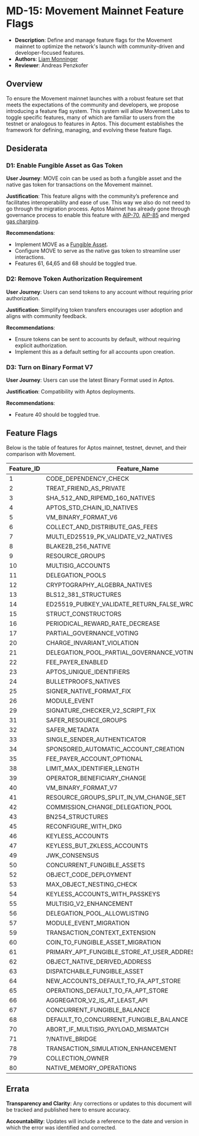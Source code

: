 # MD-15: Movement Mainnet Feature Flags

- **Description**: Define and manage feature flags for the Movement mainnet to optimize the network's launch with community-driven and developer-focused features.
- **Authors**: [Liam Monninger](mailto\:liam@movementlabs.xyz)
- **Reviewer**: Andreas Penzkofer

## Overview

To ensure the Movement mainnet launches with a robust feature set that meets the expectations of the community and developers, we propose introducing a feature flag system. This system will allow Movement Labs to toggle specific features, many of which are familiar to users from the testnet or analogous to features in Aptos. This document establishes the framework for defining, managing, and evolving these feature flags.

## Desiderata

### D1: Enable Fungible Asset as Gas Token

**User Journey**: MOVE coin can be used as both a fungible asset and the native gas token for transactions on the Movement mainnet.

**Justification**: This feature aligns with the community’s preference and facilitates interoperability and ease of use. This way we also do not need to go through the migration process. Aptos Mainnet has already gone through governance process to enable this feature with [AIP-70](https://governance.aptosfoundation.org/proposal/107), [AIP-85](https://github.com/aptos-foundation/AIPs/blob/main/aips/aip-85.md) and merged [gas charging](https://github.com/aptos-labs/aptos-core/pull/13194).

**Recommendations**:

- Implement MOVE as a [Fungible Asset](https://github.com/aptos-labs/aptos-core/blob/main/aptos-move/framework/aptos-framework/sources/fungible_asset.move).
- Configure MOVE to serve as the native gas token to streamline user interactions.
- Features 61, 64,65 and 68 should be toggled true.

### D2: Remove Token Authorization Requirement

**User Journey**: Users can send tokens to any account without requiring prior authorization.

**Justification**: Simplifying token transfers encourages user adoption and aligns with community feedback.

**Recommendations**:

- Ensure tokens can be sent to accounts by default, without requiring explicit authorization.
- Implement this as a default setting for all accounts upon creation.

### D3: Turn on Binary Format V7

**User Journey**: Users can use the latest Binary Format used in Aptos.

**Justification**: Compatibility with Aptos deployments.

**Recommendations**:

- Feature 40 should be toggled true.

## Feature Flags

Below is the table of features for Aptos mainnet, testnet, devnet, and their comparison with Movement.

| Feature\_ID | Feature\_Name                                           | Mainnet\_Status | Testnet\_Status | Devnet\_Status | Movement\_Status | Consider\_Toggling |
| ----------- | ------------------------------------------------------- | --------------- | --------------- | -------------- | ---------------- | ---------------- |
| 1           | CODE\_DEPENDENCY\_CHECK                                 | True            | True            | True           | True             | False            |
| 2           | TREAT\_FRIEND\_AS\_PRIVATE                              | True            | True            | True           | True             | False            |
| 3           | SHA\_512\_AND\_RIPEMD\_160\_NATIVES                     | True            | True            | True           | True             | False            |
| 4           | APTOS\_STD\_CHAIN\_ID\_NATIVES                          | False           | False           | True           | True             | False            |
| 5           | VM\_BINARY\_FORMAT\_V6                                  | True            | True            | True           | True             | False            |
| 6           | COLLECT\_AND\_DISTRIBUTE\_GAS\_FEES                     | False           | False           | False          | False            | False            |
| 7           | MULTI\_ED25519\_PK\_VALIDATE\_V2\_NATIVES               | True            | True            | True           | True             | False            |
| 8           | BLAKE2B\_256\_NATIVE                                    | True            | True            | True           | True             | False            |
| 9           | RESOURCE\_GROUPS                                        | True            | True            | True           | True             | False            |
| 10          | MULTISIG\_ACCOUNTS                                      | True            | True            | True           | True             | False            |
| 11          | DELEGATION\_POOLS                                       | True            | True            | True           | True             | False            |
| 12          | CRYPTOGRAPHY\_ALGEBRA\_NATIVES                          | True            | True            | True           | True             | False            |
| 13          | BLS12\_381\_STRUCTURES                                  | True            | True            | True           | True             | False            |
| 14          | ED25519\_PUBKEY\_VALIDATE\_RETURN\_FALSE\_WRONG\_LENGTH | True            | True            | True           | True             | False            |
| 15          | STRUCT\_CONSTRUCTORS                                    | True            | True            | True           | True             | False            |
| 16          | PERIODICAL\_REWARD\_RATE\_DECREASE                      | True            | True            | False          | False            | False            |
| 17          | PARTIAL\_GOVERNANCE\_VOTING                             | True            | True            | False          | False            | False            |
| 20          | CHARGE\_INVARIANT\_VIOLATION                            | True            | True            | True           | True             | False            |
| 21          | DELEGATION\_POOL\_PARTIAL\_GOVERNANCE\_VOTING           | True            | True            | False          | False            | False            |
| 22          | FEE\_PAYER\_ENABLED                                     | True            | True            | True           | True             | False            |
| 23          | APTOS\_UNIQUE\_IDENTIFIERS                              | True            | True            | True           | True             | False            |
| 24          | BULLETPROOFS\_NATIVES                                   | True            | True            | True           | True             | False            |
| 25          | SIGNER\_NATIVE\_FORMAT\_FIX                             | True            | True            | True           | True             | False            |
| 26          | MODULE\_EVENT                                           | True            | True            | True           | True             | False            |
| 29          | SIGNATURE\_CHECKER\_V2\_SCRIPT\_FIX                     | True            | True            | True           | True             | False            |
| 31          | SAFER\_RESOURCE\_GROUPS                                 | True            | True            | True           | True             | False            |
| 32          | SAFER\_METADATA                                         | True            | True            | True           | True             | False            |
| 33          | SINGLE\_SENDER\_AUTHENTICATOR                           | True            | True            | True           | True             | False            |
| 34          | SPONSORED\_AUTOMATIC\_ACCOUNT\_CREATION                 | True            | True            | True           | True             | False            |
| 35          | FEE\_PAYER\_ACCOUNT\_OPTIONAL                           | True            | True            | True           | True             | False            |
| 38          | LIMIT\_MAX\_IDENTIFIER\_LENGTH                          | True            | True            | True           | True             | False            |
| 39          | OPERATOR\_BENEFICIARY\_CHANGE                           | True            | True            | True           | True             | False            |
| 40          | VM\_BINARY\_FORMAT\_V7                                  | True            | True            | True           | False            | True             |
| 41          | RESOURCE\_GROUPS\_SPLIT\_IN\_VM\_CHANGE\_SET            | True            | True            | True           | True             | False            |
| 42          | COMMISSION\_CHANGE\_DELEGATION\_POOL                    | True            | True            | True           | True             | False            |
| 43          | BN254\_STRUCTURES                                       | True            | True            | True           | True             | False            |
| 45          | RECONFIGURE\_WITH\_DKG                                  | False           | False           | False          | False            | False            |
| 46          | KEYLESS\_ACCOUNTS                                       | True            | True            | True           | True             | False            |
| 47          | KEYLESS\_BUT\_ZKLESS\_ACCOUNTS                          | False           | False           | True           | True             | False            |
| 49          | JWK\_CONSENSUS                                          | True            | True            | True           | True             | False            |
| 50          | CONCURRENT\_FUNGIBLE\_ASSETS                            | True            | True            | True           | True             | False            |
| 52          | OBJECT\_CODE\_DEPLOYMENT                                | True            | True            | True           | True             | False            |
| 53          | MAX\_OBJECT\_NESTING\_CHECK                             | True            | True            | True           | True             | False            |
| 54          | KEYLESS\_ACCOUNTS\_WITH\_PASSKEYS                       | False           | False           | True           | True             | False            |
| 55          | MULTISIG\_V2\_ENHANCEMENT                               | True            | True            | True           | True             | False            |
| 56          | DELEGATION\_POOL\_ALLOWLISTING                          | True            | True            | True           | True             | False            |
| 57          | MODULE\_EVENT\_MIGRATION                                | False           | False           | True           | True             | False            |
| 59          | TRANSACTION\_CONTEXT\_EXTENSION                         | True            | True            | True           | True             | False            |
| 60          | COIN\_TO\_FUNGIBLE\_ASSET\_MIGRATION                    | True            | True            | True           | True             | False            |
| 61          | PRIMARY\_APT\_FUNGIBLE\_STORE\_AT\_USER\_ADDRESS        | False           | False           | False          | False            | True             |
| 62          | OBJECT\_NATIVE\_DERIVED\_ADDRESS                        | True            | True            | True           | True             | False            |
| 63          | DISPATCHABLE\_FUNGIBLE\_ASSET                           | True            | True            | True           | True             | False            |
| 64          | NEW\_ACCOUNTS\_DEFAULT\_TO\_FA\_APT\_STORE              | False           | False           | False          | False            | True             |
| 65          | OPERATIONS\_DEFAULT\_TO\_FA\_APT\_STORE                 | False           | False           | False          | False            | True             |
| 66          | AGGREGATOR\_V2\_IS\_AT\_LEAST\_API                      | True            | True            | True           | True             | False            |
| 67          | CONCURRENT\_FUNGIBLE\_BALANCE                           | True            | True            | True           | True             | False            |
| 68          | DEFAULT\_TO\_CONCURRENT\_FUNGIBLE\_BALANCE              | False           | False           | False          | False            | True             |
| 70          | ABORT\_IF\_MULTISIG\_PAYLOAD\_MISMATCH                  | True            | True            | True           | True             | False            |
| 71          | ?/NATIVE\_BRIDGE                                        | True            | True            | True           | False            | False            |
| 78          | TRANSACTION\_SIMULATION\_ENHANCEMENT                    | True            | True            | True           | null             | False            |
| 79          | COLLECTION\_OWNER                                       | True            | True            | True           | null             | False            |
| 80          | NATIVE\_MEMORY\_OPERATIONS                              | True            | True            | True           | null             | False            |

## Errata

**Transparency and Clarity**: Any corrections or updates to this document will be tracked and published here to ensure accuracy.

**Accountability**: Updates will include a reference to the date and version in which the error was identified and corrected.